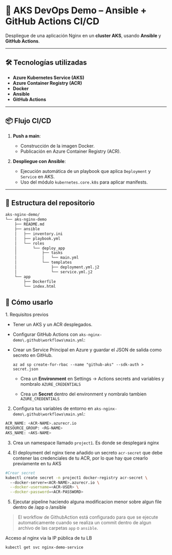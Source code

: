 # 🚀 AKS DevOps Demo – Ansible + GitHub Actions CI/CD

Despliegue de una aplicación Nginx en un **cluster AKS**, usando **Ansible** y **GitHub Actions**.

---

## 🛠 Tecnologías utilizadas
- **Azure Kubernetes Service (AKS)**
- **Azure Container Registry (ACR)**
- **Docker**
- **Ansible**
- **GitHub Actions**

---

## 📦 Flujo CI/CD
1. **Push a main**:
   - Construcción de la imagen Docker.
   - Publicación en Azure Container Registry (ACR).

2. **Despliegue con Ansible**:
   - Ejecución automática de un playbook que aplica `Deployment` y `Service` en AKS.
   - Uso del módulo `kubernetes.core.k8s` para aplicar manifests.

---

## 📂 Estructura del repositorio

```sh
aks-nginx-demo/
└── aks-nginx-demo
    ├── README.md
    ├── ansible
    │   ├── inventory.ini
    │   ├── playbook.yml
    │   └── roles
    │       └── deploy_app
    │           ├── tasks
    │           │   └── main.yml
    │           └── templates
    │               ├── deployment.yml.j2
    │               └── service.yml.j2
    └── app
        ├── Dockerfile
        └── index.html
```
## 🚀 Cómo usarlo

1️. Requisitos previos
* Tener un AKS y un ACR desplegados.

* Configurar GitHub Actions con `aks-nginx-demo\.github\workflows\main.yml`:

* Crear un Service Principal en Azure y guardar el JSON de salida como secreto en GitHub.

   `az ad sp create-for-rbac --name "github-aks" --sdk-auth > secret.json`

   * Crea un **Environment** en Settings -> Actions secrets and variables y nombralo `AZURE_CREDENTIALS`

   * Crea un **Secret** dentro del environment y nombralo tambien `AZURE_CREDENTIALS`


2. Configura tus variables de entorno en `aks-nginx-demo\.github\workflows\main.yml`:

```sh
ACR_NAME: <ACR-NAME>.azurecr.io
RESOURCE_GROUP: <RG-NAME>
AKS_NAME: <AKS-NAME>
```

3. Crea un namespace llamado `project1`. Es donde se desplegará nginx

4. El deployment del nginx tiene añadido un secreto `acr-secret` que debe contener las credenciales de tu ACR, por lo que hay que crearlo previamente en tu AKS

```sh
#Crear secret
kubectl create secret -n project1 docker-registry acr-secret \                                                                                                                                                                      
  --docker-server=<ACR-NAME>.azurecr.io \
  --docker-username=<ACR-USER> \
  --docker-password=<ACR-PASSWORD>
```

5. Ejecutar pipeline haciendo alguna modificacion menor sobre algun file dentro de /app o /ansible

>El workflow de GithubAction está configurado para que se ejecute automaticamente cuando se realiza un commit dentro de algun archivo de las carpetas `app` o `ansible`.


Acceso al nginx via la IP pública de tu LB
```sh
kubectl get svc nginx-demo-service
```